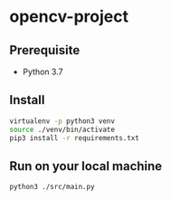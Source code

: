 # opencv-project

## Prerequisite

- Python 3.7

## Install

```bash
virtualenv -p python3 venv
source ./venv/bin/activate
pip3 install -r requirements.txt
```

## Run on your local machine

```bash
python3 ./src/main.py
```